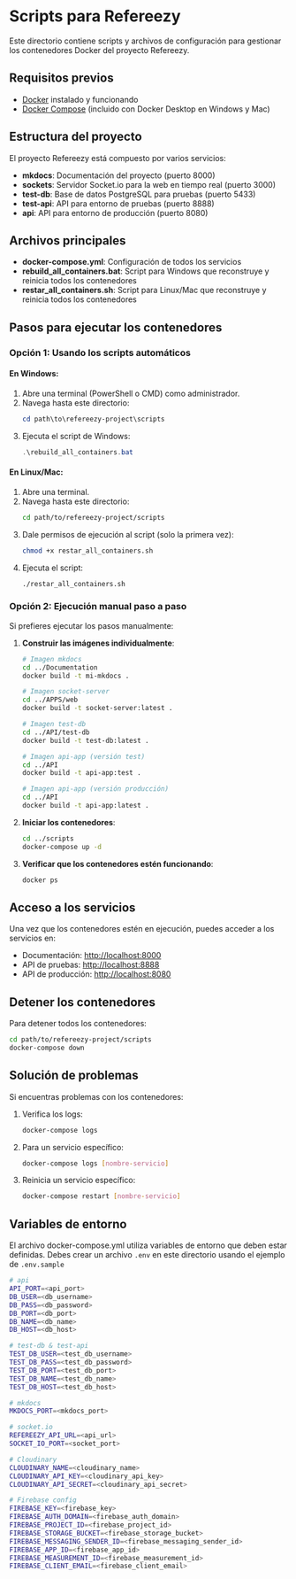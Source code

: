 
# Scripts para Refereezy

Este directorio contiene scripts y archivos de configuración para gestionar los contenedores Docker del proyecto Refereezy.

## Requisitos previos

- [Docker](https://www.docker.com/get-started) instalado y funcionando
- [Docker Compose](https://docs.docker.com/compose/install/) (incluido con Docker Desktop en Windows y Mac)

## Estructura del proyecto

El proyecto Refereezy está compuesto por varios servicios:

- **mkdocs**: Documentación del proyecto (puerto 8000)
- **sockets**: Servidor Socket.io para la web en tiempo real (puerto 3000)
- **test-db**: Base de datos PostgreSQL para pruebas (puerto 5433)
- **test-api**: API para entorno de pruebas (puerto 8888)
- **api**: API para entorno de producción (puerto 8080)

## Archivos principales

- **docker-compose.yml**: Configuración de todos los servicios
- **rebuild_all_containers.bat**: Script para Windows que reconstruye y reinicia todos los contenedores
- **restar_all_containers.sh**: Script para Linux/Mac que reconstruye y reinicia todos los contenedores

## Pasos para ejecutar los contenedores

### Opción 1: Usando los scripts automáticos

#### En Windows:

1. Abre una terminal (PowerShell o CMD) como administrador.
2. Navega hasta este directorio:
   ```powershell
   cd path\to\refereezy-project\scripts
   ```
3. Ejecuta el script de Windows:
   ```powershell
   .\rebuild_all_containers.bat
   ```

#### En Linux/Mac:

1. Abre una terminal.
2. Navega hasta este directorio:
   ```bash
   cd path/to/refereezy-project/scripts
   ```
3. Dale permisos de ejecución al script (solo la primera vez):
   ```bash
   chmod +x restar_all_containers.sh
   ```
4. Ejecuta el script:
   ```bash
   ./restar_all_containers.sh
   ```

### Opción 2: Ejecución manual paso a paso

Si prefieres ejecutar los pasos manualmente:

1. **Construir las imágenes individualmente**:

   ```bash
   # Imagen mkdocs
   cd ../Documentation
   docker build -t mi-mkdocs .

   # Imagen socket-server
   cd ../APPS/web
   docker build -t socket-server:latest .

   # Imagen test-db
   cd ../API/test-db
   docker build -t test-db:latest .

   # Imagen api-app (versión test)
   cd ../API
   docker build -t api-app:test .

   # Imagen api-app (versión producción)
   cd ../API
   docker build -t api-app:latest .
   ```

2. **Iniciar los contenedores**:

   ```bash
   cd ../scripts
   docker-compose up -d
   ```

3. **Verificar que los contenedores estén funcionando**:

   ```bash
   docker ps
   ```

## Acceso a los servicios

Una vez que los contenedores estén en ejecución, puedes acceder a los servicios en:

- Documentación: [http://localhost:8000](http://localhost:8000)
- API de pruebas: [http://localhost:8888](http://localhost:8888)
- API de producción: [http://localhost:8080](http://localhost:8080)

## Detener los contenedores

Para detener todos los contenedores:

```bash
cd path/to/refereezy-project/scripts
docker-compose down
```

## Solución de problemas

Si encuentras problemas con los contenedores:

1. Verifica los logs:
   ```bash
   docker-compose logs
   ```

2. Para un servicio específico:
   ```bash
   docker-compose logs [nombre-servicio]
   ```

3. Reinicia un servicio específico:
   ```bash
   docker-compose restart [nombre-servicio]
   ```

## Variables de entorno

El archivo docker-compose.yml utiliza variables de entorno que deben estar definidas. Debes crear un archivo `.env` en este directorio usando el ejemplo de `.env.sample`

```sh
# api
API_PORT=<api_port>
DB_USER=<db_username>
DB_PASS=<db_password>
DB_PORT=<db_port>
DB_NAME=<db_name>
DB_HOST=<db_host>

# test-db & test-api
TEST_DB_USER=<test_db_username>
TEST_DB_PASS=<test_db_password>
TEST_DB_PORT=<test_db_port>
TEST_DB_NAME=<test_db_name>
TEST_DB_HOST=<test_db_host>

# mkdocs
MKDOCS_PORT=<mkdocs_port>

# socket.io
REFEREEZY_API_URL=<api_url>
SOCKET_IO_PORT=<socket_port>

# Cloudinary
CLOUDINARY_NAME=<cloudinary_name>
CLOUDINARY_API_KEY=<cloudinary_api_key>
CLOUDINARY_API_SECRET=<cloudinary_api_secret>

# Firebase config
FIREBASE_KEY=<firebase_key>
FIREBASE_AUTH_DOMAIN=<firebase_auth_domain>
FIREBASE_PROJECT_ID=<firebase_project_id>
FIREBASE_STORAGE_BUCKET=<firebase_storage_bucket>
FIREBASE_MESSAGING_SENDER_ID=<firebase_messaging_sender_id>
FIREBASE_APP_ID=<firebase_app_id>
FIREBASE_MEASUREMENT_ID=<firebase_measurement_id>
FIREBASE_CLIENT_EMAIL=<firebase_client_email>


```

